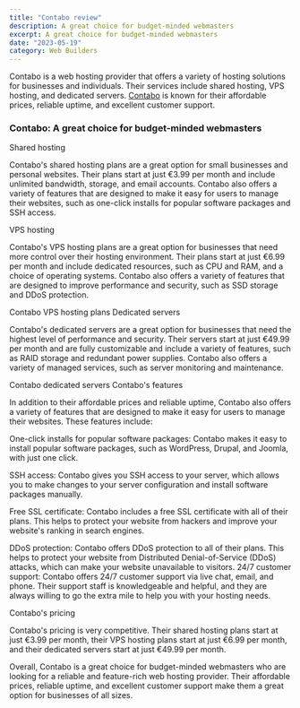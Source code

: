 ```yaml
---
title: "Contabo review"
description: A great choice for budget-minded webmasters
excerpt: A great choice for budget-minded webmasters
date: "2023-05-19"
category: Web Builders
---
```


Contabo is a web hosting provider that offers a variety of hosting solutions for businesses and individuals. Their services include shared hosting, VPS hosting, and dedicated servers. [Contabo](https://contabo.com/en) is known for their affordable prices, reliable uptime, and excellent customer support.

### Contabo: A great choice for budget-minded webmasters

Shared hosting

Contabo's shared hosting plans are a great option for small businesses and personal websites. Their plans start at just €3.99 per month and include unlimited bandwidth, storage, and email accounts. Contabo also offers a variety of features that are designed to make it easy for users to manage their websites, such as one-click installs for popular software packages and SSH access.

VPS hosting

Contabo's VPS hosting plans are a great option for businesses that need more control over their hosting environment. Their plans start at just €6.99 per month and include dedicated resources, such as CPU and RAM, and a choice of operating systems. Contabo also offers a variety of features that are designed to improve performance and security, such as SSD storage and DDoS protection.

Contabo VPS hosting plans Dedicated servers

Contabo's dedicated servers are a great option for businesses that need the highest level of performance and security. Their servers start at just €49.99 per month and are fully customizable and include a variety of features, such as RAID storage and redundant power supplies. Contabo also offers a variety of managed services, such as server monitoring and maintenance.

Contabo dedicated servers Contabo's features

In addition to their affordable prices and reliable uptime, Contabo also offers a variety of features that are designed to make it easy for users to manage their websites. These features include:

One-click installs for popular software packages: Contabo makes it easy to install popular software packages, such as WordPress, Drupal, and Joomla, with just one click.

SSH access: Contabo gives you SSH access to your server, which allows you to make changes to your server configuration and install software packages manually.

Free SSL certificate: Contabo includes a free SSL certificate with all of their plans. This helps to protect your website from hackers and improve your website's ranking in search engines.

DDoS protection: Contabo offers DDoS protection to all of their plans. This helps to protect your website from Distributed Denial-of-Service (DDoS) attacks, which can make your website unavailable to visitors. 24/7 customer support: Contabo offers 24/7 customer support via live chat, email, and phone. Their support staff is knowledgeable and helpful, and they are always willing to go the extra mile to help you with your hosting needs.

Contabo's pricing

Contabo's pricing is very competitive. Their shared hosting plans start at just €3.99 per month, their VPS hosting plans start at just €6.99 per month, and their dedicated servers start at just €49.99 per month.

Overall, Contabo is a great choice for budget-minded webmasters who are looking for a reliable and feature-rich web hosting provider. Their affordable prices, reliable uptime, and excellent customer support make them a great option for businesses of all sizes.
